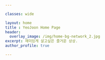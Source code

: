 ```yaml
---

classes: wide

layout: home
title : YeoJoon Home Page
header:
  overlay_image: /img/home-bg-network_2.jpg
excerpt: 재미있게 살고싶은 즐거운 상상.
author_profile: true 

---
```



